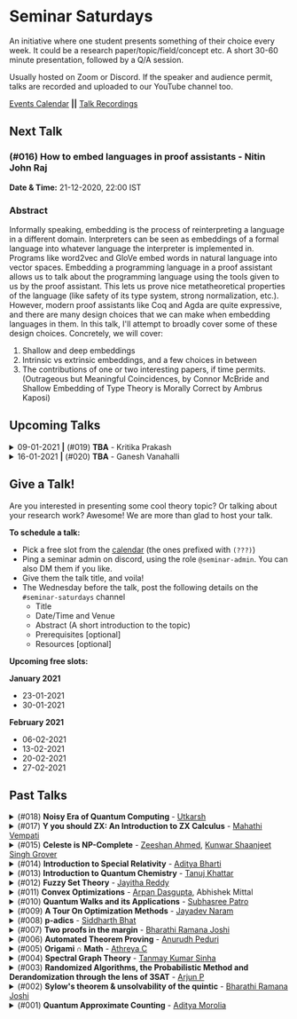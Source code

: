 <!-- commit tag: [SS] -->

Seminar Saturdays
=================

An initiative where one student presents something of their choice every week. It could be a research paper/topic/field/concept etc. A short 30-60 minute presentation, followed by a Q/A session.

Usually hosted on Zoom or Discord. If the speaker and audience permit, talks are recorded and uploaded to our YouTube channel too.

[Events Calendar](http://tiny.cc/IIITHTheoryEvents) **||** [Talk Recordings](https://www.youtube.com/playlist?list=PLcCKNfqBwtiU-C6jn-jgr3OaZG7Kwh7es)

Next Talk
---------

<!--
<details><summary>21-12-2020 <b>|</b> (#016) <b>How to embed languages in proof assistants</b> - Nitin John Raj</summary><p>
-->

### (#016) How to embed languages in proof assistants - Nitin John Raj

**Date & Time:** 21-12-2020, 22:00 IST

### Abstract
Informally speaking, embedding is the process of reinterpreting a language in a different domain. Interpreters can be seen as embeddings of a formal language into whatever language the interpreter is implemented in. Programs like word2vec and GloVe embed words in natural language into vector spaces. Embedding a programming language in a proof assistant allows us to talk about the programming language using the tools given to us by the proof assistant. This lets us prove nice metatheoretical properties of the language (like safety of its type system, strong normalization, etc.). However, modern proof assistants like Coq and Agda are quite expressive, and there are many design choices that we can make when embedding languages in them. In this talk, I'll attempt to broadly cover some of these design choices. 
Concretely, we will cover:
1. Shallow and deep embeddings
1. Intrinsic vs extrinsic embeddings, and a few choices in between
1. The contributions of one or two interesting papers, if time permits.
(Outrageous but Meaningful Coincidences, by Connor McBride and Shallow Embedding of Type Theory is Morally Correct by Ambrus Kaposi)

<!--
</p></details>
-->

Upcoming Talks
--------------


<details><summary>09-01-2021 <b>|</b> (#019) <b>TBA</b> - Kritika Prakash</summary><p>

**Date & Time:** 09-01-2021, 22:15 IST

### Abstract
TBA

</p></details>


<details><summary>16-01-2021 <b>|</b> (#020) <b>TBA</b> - Ganesh Vanahalli</summary><p>

**Date & Time:** 16-01-2021, 22:15 IST

### Abstract
TBA

</p></details>

Give a Talk!
------------
Are you interested in presenting some cool theory topic? Or talking about your research work? Awesome! We are more than glad to host your talk.

**To schedule a talk:**
- Pick a free slot from the [calendar](http://tiny.cc/IIITHTheoryEvents) (the ones prefixed with `(???)`)
- Ping a seminar admin on discord, using the role `@seminar-admin`. You can also DM them if you like.
- Give them the talk title, and voila!
- The Wednesday before the talk, post the following details on the `#seminar-saturdays` channel
    + Title
    + Date/Time and Venue
    + Abstract (A short introduction to the topic)
    + Prerequisites \[optional]
    + Resources \[optional]

**Upcoming free slots:**

**January 2021**
- 23-01-2021
- 30-01-2021

**February 2021**
- 06-02-2021
- 13-02-2021
- 20-02-2021
- 27-02-2021

Past Talks
----------

<details><summary>(#018) <b>Noisy Era of Quantum Computing</b> - <a href="https://obliviateandsurrender.github.io/">Utkarsh</a></summary><p>

**Date & Time:** 19-12-2020, 22:15 IST

### Abstract
We will discuss the Noisy Intermediate-Scale Quantum (NISQ) era of quantum computing and recent developments in the field. We will also learn about hybrid quantum-classical algorithms and their applications in domains like optimizations, machine learning, and natural sciences.

### Prerequisites
Basics of Quantum Computing.

### Resources
Reference: [Quantum Computing in the NISQ era and beyond](https://arxiv.org/pdf/1801.00862.pdf)

[Recording](https://youtu.be/iM3ZCt0vwNM) and [Slides](talk_19_11_20_qc_nisq.pdf)

</p></details>

<details><summary>(#017) <b>Y you should ZX: An Introduction to ZX Calculus</b> - <a href="https://mahathivempati.blogspot.com/">Mahathi Vempati</a></summary><p>

**Date & Time:** 12-12-2020, 22:15 IST

### Abstract
ZX Calculus is a rigorous graphical language for reasoning about linear maps between qubits. Besides being useful in quantum circuit optimization and quantum error correction, it is also quite fun to dabble in!

In this talk, we will briefly define ZX Calculus, and understand diagrammatic reasoning, the principle behind ZX Calculus. We will define the term "process theory" diagrammatically.

We will then define some artefacts that process theories can possess. We will state without proof that linear maps can be expressed as a process theory and learn the correspondence between known operations in linear algebra and the diagrammatic definitions of these operations in the process theory.

We will use this correspondence to prove two simple theorems diagrammatically (so bring a pen and a notebook!)

Finally, we will take a glimpse of what an actual reduction of a quantum-information protocol in ZX Calculus would look like, without attempting to understand it.

### Prerequisites
None, to understand most of the talk. Knowledge of linear algebra could make the talk more enjoyable.

### Resources
The talk is based on the first few chapters of the book Picturing Quantum Processes: A First Course in Quantum Theory and Diagrammatic Reasoning.

[Slides](talk_12_12_20_zx_calculus.pdf)

</p></details>

<details><summary>(#015) <b>Celeste is NP-Complete</b> - <a href="https://github.com/Zshan0 ">Zeeshan Ahmed</a>, <a href="https://github.com/Groverkss">Kunwar Shaanjeet Singh Grover</a></summary><p>

**Date & Time:** 12-12-2020, 22:15 IST

### Abstract
Computers can solve a wide spectrum of problems, but they can't solve all the problems, some problems can never have a solution, some problems can be, but they require more space the size of the universe, or more time than the age of the universe on our computational models. So how do we measure such aspects of a problem? we do that using Complexity Theory, which deals with how and why a problem is harder than a different problem, and how to classify problems based on the resources they require.

Do Protein folding and sudoku have something in common? it might not seem so but Complexity Theory tells us that if we had an algorithm that could solve sudoku efficiently then we could adapt it to predict for protein folding. This same property is held by classic nintendo games such as super mario bros.
We will demonstrate one such example where we prove how "Celeste" also shares such property by proving it to be NP-complete. And then later show how a small change in it makes the game much harder(Presumably) to compute; to be precise, PSPACE-complete.

### Prerequisites
Asymptotic Notation (big-O), Boolean Algebra (Basic)

### Resources
[Nintendo games are computationally hard](https://arxiv.org/pdf/1203.1895.pdf) (A fun read)

Complexity - [Introduction](https://www.youtube.com/watch?v=moPtwq_cVH8&list=PLUl4u3cNGP61Oq3tWYp6V_F-5jb5L2iHb&index=23), [Reductions](https://www.youtube.com/watch?v=eHZifpgyH_4&list=PLUl4u3cNGP6317WaSNfmCvGym2ucw3oGp&index=22)

[Recording](https://www.youtube.com/watch?v=1hn1R_Fr1OE) and [Slides](talk_28_11_20_celeste_npc.pdf)

</p></details>

<details><summary>(#014) <b>Introduction to Special Relativity</b> - <a href="https://github.com/adbugger">Aditya Bharti</a></summary><p>

**Date & Time:** 21-11-2020, 22:30 IST

### Abstract
No forces, no gravity, no accelerations, just cruising along in free space with Taylor and Wheeler as our guides. Our aim is to show that physics is plenty complicated without gravity in the mix. Just accept what Maxwell tells us about light and go from there.

### Prerequisites
- 12th grade math - Vectors and Calculus
- Understanding what is meant by a coordinate frame (optional)
- Understanding what is meant by a coordinate transformation (optional)

### References
Spacetime Physics - Introduction to Special Relativity - Taylor & Wheeler. The talk will roughly be the first 2-3 chapters of this book.  
[Recording](https://youtu.be/cPSDe4aiAxs) and Notes - [Main](https://hackmd.io/@Goose/SJIHb3LcD) and [Lorentz](https://hackmd.io/@3FO8_mL-TyaZ0Pi_eCIWzA/Sy-dzg8lv).

</p></details>

<details><summary>(#013) <b>Introduction to Quantum Chemistry</b> - <a href="https://in.linkedin.com/in/tanuj-khattar-8b3042124">Tanuj Khattar</a></summary><p>

**Date & Time:** 15-11-2020, 22:40 IST

### Abstract
This talk aims to introduce computer science students to the field of Quantum Chemistry. We will start by introducing the electronic structure problem and gradually show how we can solve for dissociation energy of H2 molecule via a quantum circuit using OpenFermion. 

### Prerequisites
Basics of Quantum Computing,  Basics of electronic structure theory (Class 11th NCERT), Basic python.

### Resources
[Recording](https://youtu.be/sDHvNAVWzsU)

### About the Speaker
Tanuj Khattar did his Bachelors in CS at IIIT-H. He later worked at a couple of tech firms. He is currently at Google Munich, and is working closely with the Google Quantum Teams, particularly the one on OpenFermion.

</p></details>

<details><summary>(#012) <b>Fuzzy Set Theory</b> - <a href="https://jayitha.github.io/">Jayitha Reddy</a></summary><p>

**Date & Time:** 07-11-2020, 22:15 IST

### Abstract
Around the 1960s there was a grand paradigm shift in Science, challenging the traditional view which insisted that uncertainity was undesirable and should be avoided. This shift brought upon a modern view which is tolerant of uncertainity and insists that science cannot avoid it. Fuzzy set theory is a result of this shift, it challenges the very foundations upon which probability theory is based on: Aristotelian two-valued logic. In this seminar I will briefly introduce concepts of Fuzzy Set Theory: definitions, types and operators.

### Prerequisites
Elementary Set Theory (not necessary though). 

### Resources
Fuzzy Sets and Fuzzy Logic: Theory and Applications by George Klir

[Recording](https://youtu.be/-WG3eKGphyg) and [Talk Slides](talk_07_11_20_fuzzy_sets.html)

</p></details>

<details><summary>(#011) <b>Convex Optimizations</b> - <a href="https://arpan-dasgupta.github.io/">Arpan Dasgupta</a>, Abhishek Mittal</summary><p>

**Date & Time:** 31-10-2020, 22:15 IST

### Abstract
"Mathematics can instruct us on how to optimise a given problem, but the challenging part is figuring out what to optimize." There are multiple algorithms out there to find the optimal solution to a problem, some are fully developed and some are active research areas. Whereas most of these algorithms are only able to efficiently find a solution if your objective function is convex, most of the real life optimisation problems are not so straightforwardly convex. We will discuss what these convex functions are and how we can try to convert our objective functions (that we want to minimise or maximise) in real life to convex functions so that we can use our traditional algorithms to find a solution. We will show with the help of a problem how lower bounds can be attained on a real life applicable problem.

### Prerequisites 
Linear Algebra - Eigenvalues and Eigenvectors, Positive Semidefiniteness.

### Resources
[Boyd and Vandenberghe, "Convex Optimizations"](https://web.stanford.edu/~boyd/cvxbook/bv_cvxbook.pdf)

[Recording](https://youtu.be/uPhUkHvpVAs), [Talk Slides](talk_31_10_20_convex_opt_slides.pdf), [Talk Whiteboard](talk_31_10_20_convex_opt_whiteboard.pdf)

</p></details> 


<details><summary>(#010) <b>Quantum Walks and its Applications</b> - <a href="https://www.qusoft.org/patro/">Subhasree Patro</a></summary><p>

**Date & Time:** 24-10-2020, 22:15 IST

### Abstract
We will first discuss the basic quantum walk algorithm and we will see how, in the query complexity model, quantum walks can be applied to achieve better than classical query algorithms for the Element Distinctness problem and (if time permits) the Triangle Finding problem.

### Prerequisites
Basics of Quantum Computing, Grover’s algorithm, Query complexity.

### Resources
Reference: [Chapter 8 of Ronald de Wolf’s lecture notes](https://homepages.cwi.nl/~rdewolf/qcnotes.pdf)  
[Talk Recording](https://youtu.be/jE-luDw0yLY) and [Whiteboard](https://onedrive.live.com/view.aspx?resid=AF40D4840AF9F3D!140&authkey=!ABPa2npoEn95caQ)

### About the Speaker
[Subhasree Patro](https://www.qusoft.org/patro/) is a PhD student at the [Algorithms and Complexity Group at CWI, Amsterdam](https://www.cwi.nl/research/groups/algorithms-and-complexity) and [QuSoft](https://www.qusoft.org/). She currently works on Conditional Quantum Time Lower Bounds under the guidance of Harry Buhrman. She has made impactful contributions to the field, including her recent paper titled [The Quantum Strong Exponential-Time Hypothesis](https://arxiv.org/abs/1911.05686). She had previously done her masters at IIIT-H on Quantum Information Theory.

</p></details>


<details><summary>(#009) <b>A Tour On Optimization Methods</b> - <a href="https://in.linkedin.com/in/jayadev-naram-468764167">Jayadev Naram</a></summary><p>

**Date & Time:** 17-10-2020, 22:15 IST

### Abstract
An optimization method solves the problem of finding the minimizer of a function in a given search space. There are a wide variety of optimization algorithms used in applications. But to guarantee global or even local optimality one needs the problem to satisfy some set of conditions. Usually, the function considered will be differentiable upto the 2nd order. For these types of problems there is a rich class of optimization methods which are provably optimal. This class of algorithms is broadly classified into - Line Search Methods and Trust Region Methods. This talk gives an overview of these classes of optimization algorithms along with a brief discussion of convergence results.

### Prerequisites
Multivariable differential calculus

### Resources 
[J. Nocedal and S. Wright, Numerical Optimization](https://www.csie.ntu.edu.tw/~r97002/temp/num_optimization.pdf)

[Talk Slides](talk_17_10_20_opt_methods.pdf) and [Recording](https://www.youtube.com/watch?v=HHbBttEK8R0)

</p></details>

<details><summary>(#008) <b>p-adics</b> - <a href="http://bollu.github.io/">Siddharth Bhat</a></summary><p>
  
**Date & Time:** 10-10-2020, 23:00 IST
  
### Abstract 
The integers and polynomials of a single variable look tantalizingly similar. Many of our intuitions about factorizations, primality, GCD, LCM, and other number-theoretic operations work "equally well" on  single-variable polynomials. 

However, single-variable polynomials appear to provide a richer theory at first glance:  We can evaluate polynomials, differentiate them, take their taylor series expansion, and other operations which are hinged on the ability to interpret a polynomial as a function. We shall embark on a quest to port these operations back into number-land. This will lead us to eventually define the p-adics, which can be viewed as the "correct way" to transport the ability to evaluate a single-variable polynomial back into the integers. 

Some cute counter intuitive results will be shown. Delight shall hopefully be had. No theorems of consequence will be  demonstrated, since my knowledge of these p-adics is limited.

### Resources
The reference material for the talk is the first three to four chapters of the book, "p-adic numbers, an introduction" by Fernando Gouvea: https://www.springer.com/us/book/9783642590580

[Talk Slides](https://github.com/bollu/notes/blob/master/slides-intro-p-adics/slides.pdf) and [Recording](https://www.youtube.com/watch?v=95vqTNmMe9s)

</p></details>

<details><summary>(#007) <b>Two proofs in the margin</b> - <a href="https://bharathi.xyz/">Bharathi Ramana Joshi</a></summary><p>

**Date & Time:** 03-10-2020, 22:15 IST

### Abstract
Hailed as the queen of mathematics, number theory is one of the most accessible, yet most abstract areas of mathematics. Fermat's Last Theorem, which states that there are no positive integers a, b, c such that a^n + b^n = c^n  for any integer value of n > 2, remaind unsolved for 358 years and is the theorem with the largest number of unsuccessful proofs. Although the proof for any n uses heavy machinery from algebraic number theory (indeed, the conjecture drove the development of much of it), the proof for the special case n=4 uses a technique named infinite descent and is accessible. This talk demonstrates application of infinite descent to the n=4 case and two proofs for the same.

### Prerequisites
Highschool level understanding of number theory; specifically GCD, pythagorean triples and modular arithmetic (congruence mod n relation).

### Resources
None! Just come and enjoy the show

[Talk Slides](talk_04_10_20_flt4.pdf) and [Recording](https://www.youtube.com/watch?v=yU7YCuNdV3Q)

</p></details>

<details><summary>(#006) <b>Automated Theorem Proving</b> - <a href="https://github.com/anurudhp">Anurudh Peduri</a></summary><p>

**Date & Time:** 26-09-2020, 22:15 IST

### Automated Theorem Proving: A humble computer's Math PhD dissertation

### Abstract
An introduction to Proof Assistants, and how automated theorem proving actually works. We will see how to formally specify math propositions and proofs to a computer so that they can be verified.


### Prerequisites
None! Just basic high school math.


### Resources
[Coq](https://coq.inria.fr/) and [Lean](https://leanprover.github.io/) theorem provers.
There are other [proof assistants](https://en.wikipedia.org/wiki/Proof_assistant) too.

[Lean Natural Number Game](https://wwwf.imperial.ac.uk/~buzzard/xena/natural_number_game/)

[Talk Slides](talk_27_09_20_theorem_proving.pdf) and [Recording](https://www.youtube.com/watch?v=tzM9acXSmtU)

</p></details>

<details><summary>(#005) <b>Origami ∩ Math</b> - <a href="https://cathreya.github.io/ ">Athreya C</a></summary><p>

**Date & Time:** 19-09-2020, 22:15 IST

### Abstract
Will approach the problem of Origami design from a math persepective. I will try to motivate why this is important, and then try to give some insight into how the techniques behind modern Origami design were developed by giving some key moments in its history. Finally I will describe one of the most powerful and generalizable techniques to design Origami.

Most of my talk will be directly from material in Origami Design Secrets, 2nd Edition by Robert J. Lang

### Prerequisites
None!

### Resources
[Talk Slides](https://docs.google.com/presentation/d/1YZXazUE1Tv8IZhOKNho903jNZn1V-ibD0HDHSbcmGAI/) and [Recording](https://www.youtube.com/watch?v=Ikgq1AdFpAY)

</p></details>
<details><summary>(#004) <b>Spectral Graph Theory</b> - <a href="https://github.com/Tanmay-Kumar-Sinha">Tanmay Kumar Sinha</a></summary><p>

**Date & Time:** 12-09-2020, 21:00 IST

### Abstract
I will be covering introductory material on spectral graph theory(defining the matrices associated to a graph, some properties of these matrices, and then some graph theory problems that can be solved using linear algebraic methods)

### Prerequisites
Basic linear algebra and graph theory

### Resources
The main resource will be 1st and possibly 2nd chapter of the book Spectra of Graphs, by Brouwer and Haemers(https://www.win.tue.nl/~aeb/2WF02/spectra.pdf). Another good resource is the following - (http://users.cms.caltech.edu/~vidick/notes/CMS139/spectral.pdf)

</p></details>

<details><summary>(#003) <b>Randomized Algorithms, the Probabilistic Method and Derandomization through the lens of 3SAT</b> - <a href="https://github.com/Superty">Arjun P</a></summary><p>

**Date & Time:** 05-09-2020, 21:00 IST

### Abstract
We'll look at a trivial-looking randomized approximation algorithm for MAX-E3SAT, the problem of satisfying as many clauses as possible in a special kind of 3SAT instance. We'll then introduce the probabilistic method and see how it can use our algorithm to say something about the satisfiability of arbitrary E3SAT instances. Finally, we will discuss how one could obtain a deterministic approximation algorithm for the same problem.

### Prerequisites
Basic probability and expectations, linearity of expectations, conditional expectation. Knowing what 3SAT and NP-Completeness are would be required to appreciate the significance, but not necessarily to follow the discussion [For the latter, consult any textbook on complexity theory, e.g., Arora-Barak]

### Resources
This slideshow (page 7 & 8) are most of the content of the talk: https://cse.buffalo.edu/~hungngo/classes/2008/694/notes/rr-sat.pdf. From a quick google, I couldn't find anything that talks about it in more detail for this particular problem, but the ideas are the same. This technique for derandomization is called the method of conditional expectations.

For more on the probabilistic method, you can see the textbook titled (surprise!) the Probabilistic Method by Alon & Spencer.

[Talk Slides](talk_05_09_20_e3sat.pdf)

</p></details>

<details><summary>(#002) <b>Sylow's theorem & unsolvability of the quintic</b> - <a href="https://bharathi.xyz/">Bharathi Ramana Joshi</a></summary><p>

**Date & Time:** 29-08-2020, 21:00 IST

### Abstract
Presenting the proof from Dummit & Foote, so that is the reading material (section 4.5 does Sylow's theorem)

### Prerequisites
Basic definitions, homomorphisms, actions, Lagrange's theorem, Isomorphism Theorems, Class Equation

### Resources
[Talk Slides](talk_29_08_20_sylow.pdf)

</p></details>

<details><summary>(#001) <b>Quantum Approximate Counting</b> - <a href="https://thecharmingsociopath.github.io/">Aditya Morolia</a></summary><p>

**Date & Time:** 22-08-2020, 21:00 IST

### Abstract
Presentation of the paper [Quantum Approximate Counting, Simplified](https://arxiv.org/pdf/1908.10846.pdf)

</p></details>
